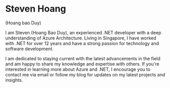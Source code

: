 # Steven Hoang
(Hoang bao Duy)

I am Steven (Hoang Bao Duy), an experienced .NET developer with a deep understanding of Azure Architecture. Living in Singapore, I have worked with .NET for over 12 years and have a strong passion for technology and software development. 

I am dedicated to staying current with the latest advancements in the field and am happy to share my knowledge and expertise with others. If you're interested in learning more about Azure and .NET, I encourage you to contact me via email or follow my blog for updates on my latest projects and insights.
